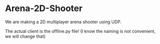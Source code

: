 # Arena-2D-Shooter


We are making a 2D multiplayer arena shooter using UDP.

The actual client is the offline.py file! (I know the naming is not convenient, we will change that)

